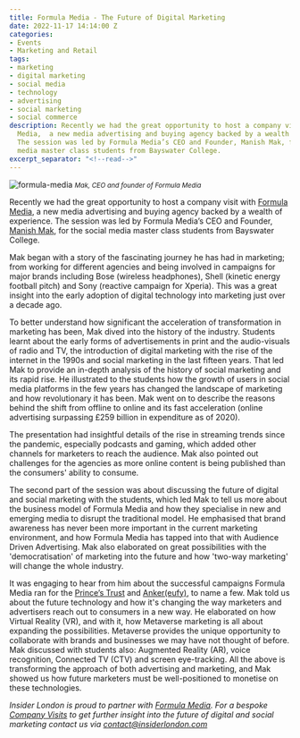 ```yaml
---
title: Formula Media - The Future of Digital Marketing
date: 2022-11-17 14:14:00 Z
categories:
- Events
- Marketing and Retail
tags:
- marketing
- digital marketing
- social media
- technology
- advertising
- social marketing
- social commerce
description: Recently we had the great opportunity to host a company visit with Formula
  Media,  a new media advertising and buying agency backed by a wealth of experience.
  The session was led by Formula Media’s CEO and Founder, Manish Mak, for the social
  media master class students from Bayswater College.
excerpt_separator: "<!--read-->"
---
```


![formula-media](/uploads/formula-media-df9e07.jpg)
<small><em>Mak, CEO and founder of Formula Media</em></small>

Recently we had the great opportunity to host a company visit with [Formula Media](https://www.formulamedia.com/),  a new media advertising and buying agency backed by a wealth of experience. The session was led by Formula Media’s CEO and Founder, [Manish Mak](https://www.linkedin.com/in/makformula/), for the social media master class students from Bayswater College.

<!--read-->

Mak began with a story of the fascinating journey he has had in marketing; from working for different agencies and being involved in campaigns for major brands including Bose (wireless headphones), Shell (kinetic energy football pitch) and Sony (reactive campaign for Xperia). This was a great insight into the early adoption of digital technology into marketing just over a decade ago. 

To better understand how significant the acceleration of transformation in marketing has been, Mak dived into the history of the industry. Students learnt about the early forms of advertisements in print and the audio-visuals of radio and TV, the introduction of digital marketing with the rise of the internet in the 1990s and social marketing in the last fifteen years. That led Mak to provide an in-depth analysis of the history of social marketing and its rapid rise. He illustrated to the students how the growth of users in social media platforms in the few years has changed the landscape of marketing and how revolutionary it has been. 
Mak went on to describe the reasons behind the shift from offline to online and its fast acceleration (online advertising surpassing £259 billion in expenditure as of 2020). 

The presentation had insightful details of the rise in streaming trends since the pandemic, especially podcasts and gaming, which added other channels for marketers to reach the audience. Mak also pointed out challenges for the agencies as more online content is being published than the consumers' ability to consume.

The second part of the session was about discussing the future of digital and social marketing with the students, which led Mak to tell us more about the business model of Formula Media and how they specialise in new and emerging media to disrupt the traditional model. He emphasised that brand awareness has never been more important in the current marketing environment, and how Formula Media has tapped into that with Audience Driven Advertising. Mak also elaborated on great possibilities with the 'democratisation' of marketing into the future and how 'two-way marketing' will change the whole industry. 

It was engaging to hear from him about the successful campaigns Formula Media ran for the [Prince’s Trust](https://www.princes-trust.org.uk/) and [Anker(eufy)](https://uk.eufy.com/?ref=logo), to name a few. Mak told us about the future technology and how it's changing the way marketers and advertisers reach out to consumers in a new way. He elaborated on how Virtual Reality (VR), and with it, how Metaverse marketing is all about expanding the possibilities. Metaverse provides the unique opportunity to collaborate with brands and businesses we may have not thought of before. Mak discussed with students also: Augmented Reality (AR), voice recognition, Connected TV (CTV) and screen eye-tracking. All the above is transforming the approach of both advertising and marketing, and Mak showed us how future marketers must be well-positioned to monetise on these technologies.

*Insider London is proud to partner with [Formula Media](https://www.formulamedia.com/). For a bespoke [Company Visits](https://www.insiderlondon.com/london/company-visits/)  to get further insight into the future of digital and social marketing contact us via <a href="mailto:contact@insiderlondon.com">contact@insiderlondon.com</a>*